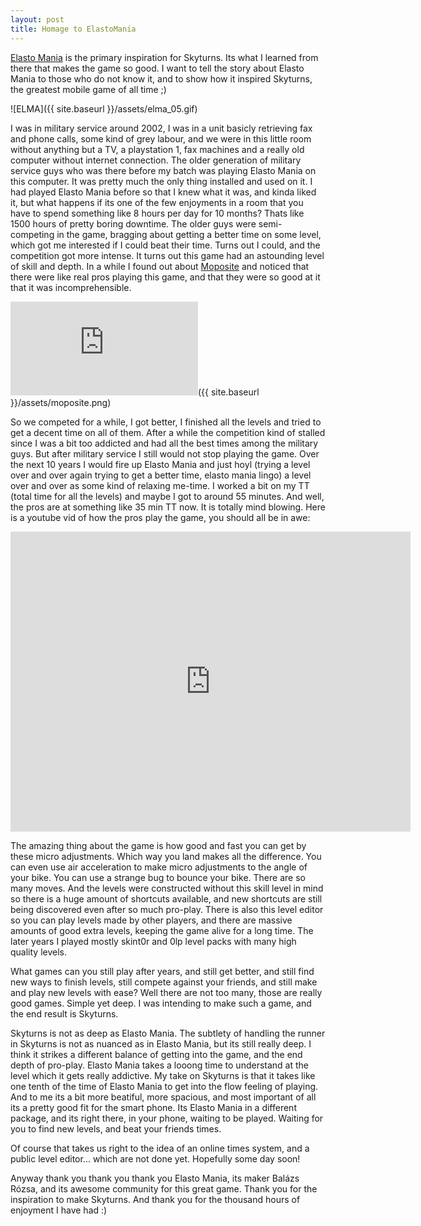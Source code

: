 ```yaml
---
layout: post
title: Homage to ElastoMania
---
```


[Elasto Mania][elastomania] is the primary inspiration for Skyturns. Its what I learned from there that makes the game so good. I want to tell the story about Elasto Mania to those who do not know it, and to show how it inspired Skyturns, the greatest mobile game of all time ;)

![ELMA]({{ site.baseurl }}/assets/elma_05.gif)

I was in military service around 2002, I was in a unit basicly retrieving fax and phone calls, some kind of grey labour, and we were in this little room without anything but a TV, a playstation 1, fax machines and a really old computer without internet connection. The older generation of military service guys who was there before my batch was playing Elasto Mania on this computer. It was pretty much the only thing installed and used on it. I had played Elasto Mania before so that I knew what it was, and kinda liked it, but what happens if its one of the few enjoyments in a room that you have to spend something like 8 hours per day for 10 months? Thats like 1500 hours of pretty boring downtime. The older guys were semi-competing in the game, bragging about getting a better time on some level, which got me interested if I could beat their time. Turns out I could, and the competition got more intense. It turns out this game had an astounding level of skill and depth. In a while I found out about [Moposite][moposite] and noticed that there were like real pros playing this game, and that they were so good at it that it was incomprehensible.

![Moposite]({{ site.baseurl }}/assets/moposite.png)

So we competed for a while, I got better, I finished all the levels and tried to get a decent time on all of them. After a while the competition kind of stalled since I was a bit too addicted and had all the best times among the military guys. But after military service I still would not stop playing the game. Over the next 10 years I would fire up Elasto Mania and just hoyl (trying a level over and over again trying to get a better time, elasto mania lingo) a level over and over as some kind of relaxing me-time. I worked a bit on my TT (total time for all the levels) and maybe I got to around 55 minutes. And well, the pros are at something like 35 min TT now. It is totally mind blowing. Here is a youtube vid of how the pros play the game, you should all be in awe:

<iframe width="640" height="480" src="https://www.youtube.com/embed/dDR6hLoaPQA?start=930" frameborder="0" allowfullscreen></iframe>

The amazing thing about the game is how good and fast you can get by these micro adjustments. Which way you land makes all the difference. You can even use air acceleration to make micro adjustments to the angle of your bike. You can use a strange bug to bounce your bike. There are so many moves. And the levels were constructed without this skill level in mind so there is a huge amount of shortcuts available, and new shortcuts are still being discovered even after so much pro-play. There is also this level editor so you can play levels made by other players, and there are massive amounts of good extra levels, keeping the game alive for a long time. The later years I played mostly skint0r and 0lp level packs with many high quality levels. 

What games can you still play after years, and still get better, and still find new ways to finish levels, still compete against your friends, and still make and play new levels with ease? Well there are not too many, those are really good games. Simple yet deep. I was intending to make such a game, and the end result is Skyturns.

Skyturns is not as deep as Elasto Mania. The subtlety of handling the runner in Skyturns is not as nuanced as in Elasto Mania, but its still really deep. I think it strikes a different balance of getting into the game, and the end depth of pro-play. Elasto Mania takes a looong time to understand at the level which it gets really addictive. My take on Skyturns is that it takes like one tenth of the time of Elasto Mania to get into the flow feeling of playing. And to me its a bit more beatiful, more spacious, and most important of all its a pretty good fit for the smart phone. Its Elasto Mania in a different package, and its right there, in your phone, waiting to be played. Waiting for you to find new levels, and beat your friends times.

Of course that takes us right to the idea of an online times system, and a public level editor... which are not done yet. Hopefully some day soon!

Anyway thank you thank you thank you Elasto Mania, its maker Balázs Rózsa, and its awesome community for this great game. Thank you for the inspiration to make Skyturns. And thank you for the thousand hours of enjoyment I have had :)

[elastomania]: http://www.elastomania.com/
[moposite]: http://www.moposite.com/main.php
